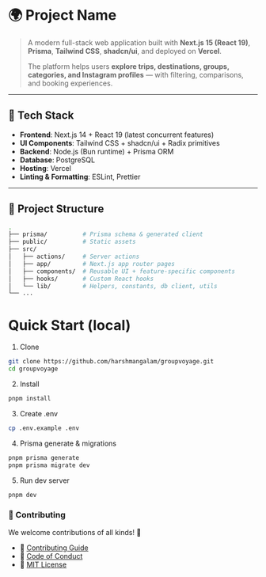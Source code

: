 # 🌍 Project Name

> A modern full-stack web application built with **Next.js 15 (React 19)**, **Prisma**, **Tailwind CSS**, **shadcn/ui**, and deployed on **Vercel**.
>
> The platform helps users **explore trips, destinations, groups, categories, and Instagram profiles** — with filtering, comparisons, and booking experiences.

---

## 🚀 Tech Stack

- **Frontend**: Next.js 14 + React 19 (latest concurrent features)
- **UI Components**: Tailwind CSS + shadcn/ui + Radix primitives
- **Backend**: Node.js (Bun runtime) + Prisma ORM
- **Database**: PostgreSQL
- **Hosting**: Vercel
- **Linting & Formatting**: ESLint, Prettier

---

## 📂 Project Structure

```bash
.
├── prisma/          # Prisma schema & generated client
├── public/          # Static assets
├── src/
│   ├── actions/     # Server actions
│   ├── app/         # Next.js app router pages
│   ├── components/  # Reusable UI + feature-specific components
│   ├── hooks/       # Custom React hooks
│   └── lib/         # Helpers, constants, db client, utils
└── ...

```

# Quick Start (local)

1. Clone

```bash
git clone https://github.com/harshmangalam/groupvoyage.git
cd groupvoyage
```

2. Install

```bash
pnpm install
```

3. Create .env

```bash
cp .env.example .env
```

4. Prisma generate & migrations

```bash
pnpm prisma generate
pnpm prisma migrate dev

```

5. Run dev server

```bash
pnpm dev

```

### 🤝 Contributing

We welcome contributions of all kinds! 🎉

- 📖 [Contributing Guide](/CONTRIBUTING.md)
- 🤝 [Code of Conduct](/CODE_OF_CONDUCT.md)
- 📜 [MIT License](/LICENSE)
